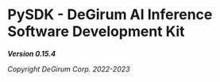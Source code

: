 # PySDK - DeGirum AI Inference Software Development Kit

***Version 0.15.4***

*Copyright DeGirum Corp. 2022-2023*
